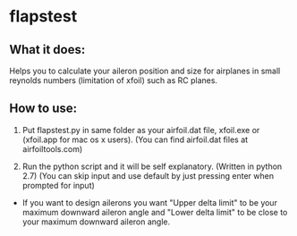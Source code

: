 # flapstest
## What it does:
  Helps you to calculate your aileron position and size for airplanes in small reynolds numbers (limitation of xfoil) such as RC planes.
  
## How to use:
1. Put flapstest.py in same folder as your airfoil.dat file, xfoil.exe or (xfoil.app for mac os x users).
  (You can find airfoil.dat files at airfoiltools.com)
  
1. Run the python script and it will be self explanatory. (Written in python 2.7)
  (You can skip input and use default by just pressing enter when prompted for input)

* If you want to design ailerons you want "Upper delta limit" to be your maximum downward aileron angle and "Lower delta limit" to be close to your maximum downward aileron angle.
